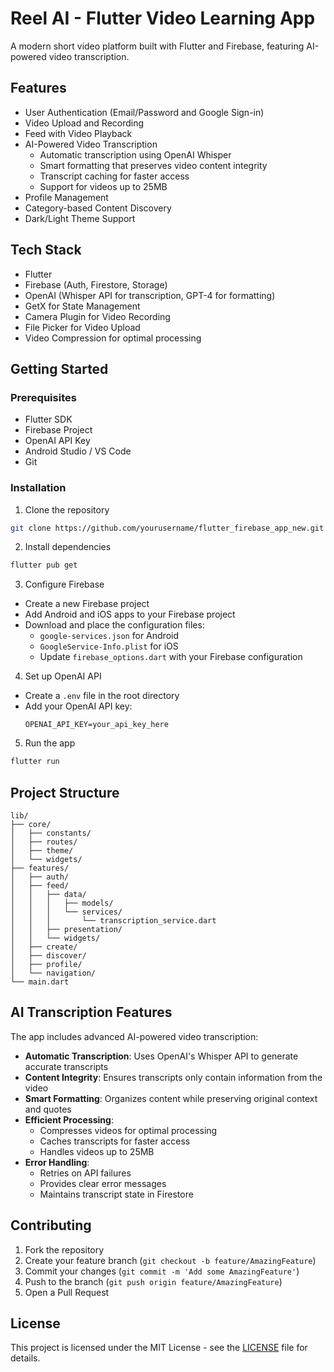 # Reel AI - Flutter Video Learning App

A modern short video platform built with Flutter and Firebase, featuring AI-powered video transcription.

## Features

- User Authentication (Email/Password and Google Sign-in)
- Video Upload and Recording
- Feed with Video Playback
- AI-Powered Video Transcription
  - Automatic transcription using OpenAI Whisper
  - Smart formatting that preserves video content integrity
  - Transcript caching for faster access
  - Support for videos up to 25MB
- Profile Management
- Category-based Content Discovery
- Dark/Light Theme Support

## Tech Stack

- Flutter
- Firebase (Auth, Firestore, Storage)
- OpenAI (Whisper API for transcription, GPT-4 for formatting)
- GetX for State Management
- Camera Plugin for Video Recording
- File Picker for Video Upload
- Video Compression for optimal processing

## Getting Started

### Prerequisites

- Flutter SDK
- Firebase Project
- OpenAI API Key
- Android Studio / VS Code
- Git

### Installation

1. Clone the repository
```bash
git clone https://github.com/yourusername/flutter_firebase_app_new.git
```

2. Install dependencies
```bash
flutter pub get
```

3. Configure Firebase
- Create a new Firebase project
- Add Android and iOS apps to your Firebase project
- Download and place the configuration files:
  - `google-services.json` for Android
  - `GoogleService-Info.plist` for iOS
  - Update `firebase_options.dart` with your Firebase configuration

4. Set up OpenAI API
- Create a `.env` file in the root directory
- Add your OpenAI API key:
  ```
  OPENAI_API_KEY=your_api_key_here
  ```

5. Run the app
```bash
flutter run
```

## Project Structure

```
lib/
├── core/
│   ├── constants/
│   ├── routes/
│   ├── theme/
│   └── widgets/
├── features/
│   ├── auth/
│   ├── feed/
│   │   ├── data/
│   │   │   ├── models/
│   │   │   └── services/
│   │   │       └── transcription_service.dart
│   │   ├── presentation/
│   │   └── widgets/
│   ├── create/
│   ├── discover/
│   ├── profile/
│   └── navigation/
└── main.dart
```

## AI Transcription Features

The app includes advanced AI-powered video transcription:

- **Automatic Transcription**: Uses OpenAI's Whisper API to generate accurate transcripts
- **Content Integrity**: Ensures transcripts only contain information from the video
- **Smart Formatting**: Organizes content while preserving original context and quotes
- **Efficient Processing**: 
  - Compresses videos for optimal processing
  - Caches transcripts for faster access
  - Handles videos up to 25MB
- **Error Handling**: 
  - Retries on API failures
  - Provides clear error messages
  - Maintains transcript state in Firestore

## Contributing

1. Fork the repository
2. Create your feature branch (`git checkout -b feature/AmazingFeature`)
3. Commit your changes (`git commit -m 'Add some AmazingFeature'`)
4. Push to the branch (`git push origin feature/AmazingFeature`)
5. Open a Pull Request

## License

This project is licensed under the MIT License - see the [LICENSE](LICENSE) file for details.
